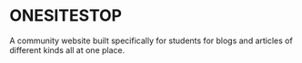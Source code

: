 # ONESITESTOP
A community website built specifically for students for blogs and articles of different kinds all at one place.
